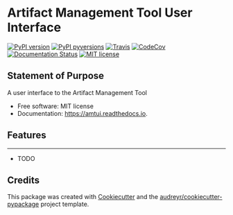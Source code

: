 # Artifact Management Tool User Interface
[![PyPI version](https://img.shields.io/pypi/v/amtui.svg)](https://pypi.python.org/pypi/amtui/)
[![PyPI pyversions](https://img.shields.io/pypi/pyversions/amtui.svg)](https://pypi.python.org/pypi/amtui/)
[![Travis](https://api.travis-ci.org/bellockk/amtui.svg?branch=master)](https://travis-ci.org/bellockk/amtui/)
[![CodeCov](https://codecov.io/gh/bellockk/amtui/branch/master/graph/badge.svg)](https://codecov.io/gh/bellockk/amtui)
[![Documentation Status](https://readthedocs.org/projects/amtui/badge/?version=latest)](http://amtui.readthedocs.io/?badge=latest)
[![MIT license](https://img.shields.io/badge/License-MIT-blue.svg)](https://lbesson.mit-license.org/)




Statement of Purpose
--------------------

A user interface to the Artifact Management Tool


* Free software: MIT license
* Documentation: https://amtui.readthedocs.io.


## Features
--------

* TODO

## Credits

This package was created with [Cookiecutter](https://github.com/audreyr/cookiecutter) and the [audreyr/cookiecutter-pypackage](https://github.com/audreyr/cookiecutter-pypackage) project template.
